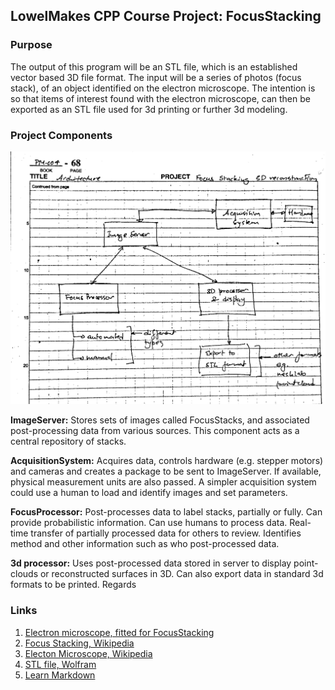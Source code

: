 ## LowelMakes CPP Course Project: FocusStacking

### Purpose
The output of this program will be an STL file, which is an established vector based 3D file format.  The input will be a series of photos (focus stack), of an object identified on the electron microscope.  The intention is so that items of interest found with the electron microscope, can then be exported as an STL file used for 3d printing or further 3d modeling.

### Project Components

![alt text](https://github.com/LowellMakesCPP/FocusStacking/raw/master/projectdiagram.png "Flowchart by Prakash Manandhar")

__ImageServer:__ Stores sets of images called FocusStacks, and associated post-processing data from various sources. This component acts as a central repository of stacks.

__AcquisitionSystem:__ Acquires data, controls hardware (e.g. stepper motors) and cameras and creates a package to be sent to ImageServer. If available, physical measurement units are also passed. A simpler acquisition system could use a human to load and identify images and set parameters.

__FocusProcessor:__ Post-processes data to label stacks, partially or fully. Can provide probabilistic information. Can use humans to process data. Real-time transfer of partially processed data for others to review. Identifies method and other information such as who post-processed data.

__3d processor:__ Uses post-processed data stored in server to display point-clouds or reconstructed surfaces in 3D. Can also export data in standard 3d formats to be printed.
Regards


### Links
1. [Electron microscope, fitted for FocusStacking](http://www.savazzi.net/photography/mitutoyo_fs-60.htm)
3. [Focus Stacking, Wikipedia](https://en.wikipedia.org/wiki/Focus_stacking)
3. [Electon Microscope, Wikipedia](https://en.wikipedia.org/wiki/Electron_microscope)
4. [STL file, Wolfram](http://reference.wolfram.com/language/ref/format/STL.html)
5. [Learn Markdown](https://github.com/adam-p/markdown-here/wiki/Markdown-Cheatsheet)
